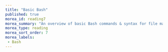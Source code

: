 ```yaml
---
title: "Basic Bash"
published: true
morea_id: reading7
morea_summary: "An overview of basic Bash commands & syntax for file manipulation"
morea_type: reading
morea_sort_order: 7
morea_labels:
 - Bash
---
```


